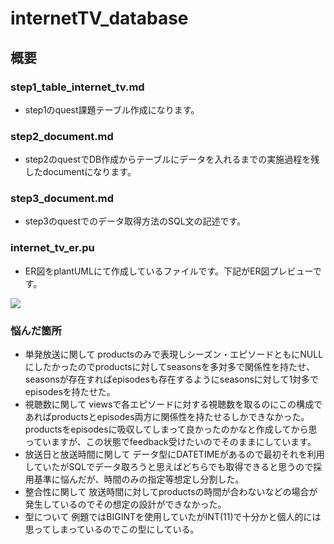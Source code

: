 # internetTV_database
## 概要
### step1_table_internet_tv.md
- step1のquest課題テーブル作成になります。
### step2_document.md
- step2のquestでDB作成からテーブルにデータを入れるまでの実施過程を残したdocumentになります。
### step3_document.md
- step3のquestでのデータ取得方法のSQL文の記述です。
### internet_tv_er.pu
- ER図をplantUMLにて作成しているファイルです。下記がER図プレビューです。
<img width="" src="https://qiita-image-store.s3.ap-northeast-1.amazonaws.com/0/2741017/54803cd6-0bf3-f3b2-c580-825daeb07fcf.png">

### 悩んだ箇所
- 単発放送に関して
productsのみで表現しシーズン・エピソードともにNULLにしたかったのでproductsに対してseasonsを多対多で関係性を持たせ、seasonsが存在すればepisodesも存在するようにseasonsに対して1対多でepisodesを持たせた。
- 視聴数に関して
viewsで各エピソードに対する視聴数を取るのにこの構成であればproductsとepisodes両方に関係性を持たせるしかできなかった。productsをepisodesに吸収してしまって良かったのかなと作成してから思っていますが、この状態でfeedback受けたいのでそのままにしています。
- 放送日と放送時間に関して
データ型にDATETIMEがあるので最初それを利用していたがSQLでデータ取ろうと思えばどちらでも取得できると思うので採用基準に悩んだが、時間のみの指定等想定し分割した。
- 整合性に関して
放送時間に対してproductsの時間が合わないなどの場合が発生しているのでその想定の設計ができなかった。
- 型について
例題ではBIGINTを使用していたがINT(11)で十分かと個人的には思ってしまっているのでこの型にしている。